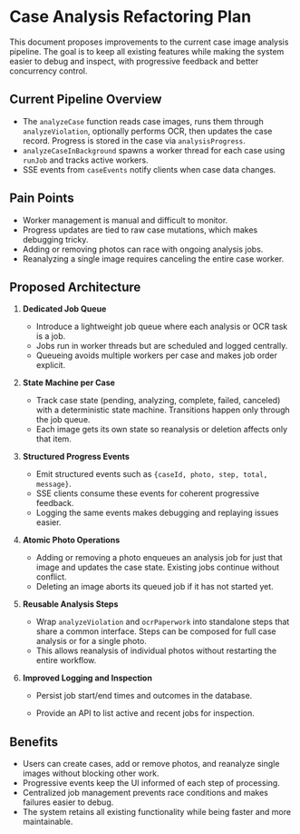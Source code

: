 # Case Analysis Refactoring Plan

This document proposes improvements to the current case image analysis pipeline.
The goal is to keep all existing features while making the system easier to debug
and inspect, with progressive feedback and better concurrency control.

## Current Pipeline Overview

- The `analyzeCase` function reads case images, runs them through `analyzeViolation`,
  optionally performs OCR, then updates the case record. Progress is stored in the
  case via `analysisProgress`.
- `analyzeCaseInBackground` spawns a worker thread for each case using
  `runJob` and tracks active workers.
- SSE events from `caseEvents` notify clients when case data changes.

## Pain Points

- Worker management is manual and difficult to monitor.
- Progress updates are tied to raw case mutations, which makes debugging tricky.
- Adding or removing photos can race with ongoing analysis jobs.
- Reanalyzing a single image requires canceling the entire case worker.

## Proposed Architecture

1. **Dedicated Job Queue**
   - Introduce a lightweight job queue where each analysis or OCR task is a job.
   - Jobs run in worker threads but are scheduled and logged centrally.
   - Queueing avoids multiple workers per case and makes job order explicit.

2. **State Machine per Case**
   - Track case state (pending, analyzing, complete, failed, canceled) with a
     deterministic state machine. Transitions happen only through the job queue.
   - Each image gets its own state so reanalysis or deletion affects only that
     item.

3. **Structured Progress Events**
   - Emit structured events such as `{caseId, photo, step, total, message}`.
   - SSE clients consume these events for coherent progressive feedback.
   - Logging the same events makes debugging and replaying issues easier.

4. **Atomic Photo Operations**
   - Adding or removing a photo enqueues an analysis job for just that image
     and updates the case state. Existing jobs continue without conflict.
   - Deleting an image aborts its queued job if it has not started yet.

5. **Reusable Analysis Steps**
   - Wrap `analyzeViolation` and `ocrPaperwork` into standalone steps that share
     a common interface. Steps can be composed for full case analysis or for a
     single photo.
   - This allows reanalysis of individual photos without restarting the entire
     workflow.

6. **Improved Logging and Inspection**
   - Persist job start/end times and outcomes in the database.

   - Provide an API to list active and recent jobs for inspection.

## Benefits

- Users can create cases, add or remove photos, and reanalyze single images
  without blocking other work.
- Progressive events keep the UI informed of each step of processing.
- Centralized job management prevents race conditions and makes failures easier
  to debug.
- The system retains all existing functionality while being faster and more
  maintainable.
